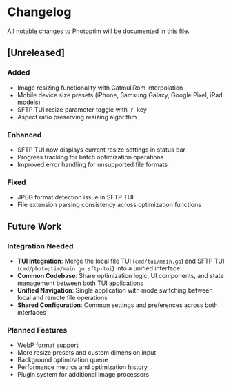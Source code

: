 # Changelog

All notable changes to Photoptim will be documented in this file.

## [Unreleased]

### Added
- Image resizing functionality with CatmullRom interpolation
- Mobile device size presets (iPhone, Samsung Galaxy, Google Pixel, iPad models)
- SFTP TUI resize parameter toggle with 'r' key
- Aspect ratio preserving resizing algorithm

### Enhanced
- SFTP TUI now displays current resize settings in status bar
- Progress tracking for batch optimization operations
- Improved error handling for unsupported file formats

### Fixed
- JPEG format detection issue in SFTP TUI
- File extension parsing consistency across optimization functions

## Future Work

### Integration Needed
- **TUI Integration**: Merge the local file TUI (`cmd/tui/main.go`) and SFTP TUI (`cmd/photoptim/main.go sftp-tui`) into a unified interface
- **Common Codebase**: Share optimization logic, UI components, and state management between both TUI applications
- **Unified Navigation**: Single application with mode switching between local and remote file operations
- **Shared Configuration**: Common settings and preferences across both interfaces

### Planned Features
- WebP format support
- More resize presets and custom dimension input
- Background optimization queue
- Performance metrics and optimization history
- Plugin system for additional image processors